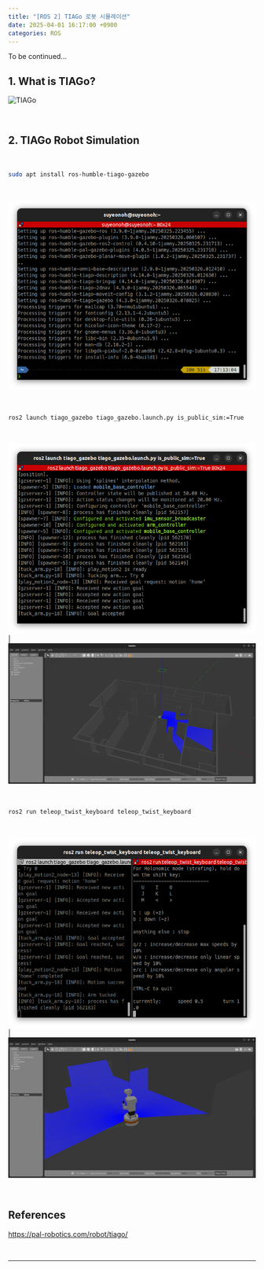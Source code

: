 ```yaml
---
title: "[ROS 2] TIAGo 로봇 시뮬레이션"
date: 2025-04-01 16:17:00 +0900
categories: ROS
---
```


To be continued...

## 1. What is TIAGo?

![TIAGo](https://pal-robotics.com/wp-content/uploads/2024/04/TIAGo-Mobile-Manipulator-Robot-918x1024.webp)


<br>


## 2. TIAGo Robot Simulation

<br>

```bash
sudo apt install ros-humble-tiago-gazebo
```

<br>

![TIAGo-1](/assets/img/2025-04-01/tiago-1.png)

<br>

```bash
ros2 launch tiago_gazebo tiago_gazebo.launch.py is_public_sim:=True
```

<br>

![TIAGo-2](/assets/img/2025-04-01/tiago-2.png)|![TIAGo-3](/assets/img/2025-04-01/tiago-3.png)

<br>

```bash
ros2 run teleop_twist_keyboard teleop_twist_keyboard
```

<br>

![TIAGo-4](/assets/img/2025-04-01/tiago-4.png)|![TIAGo-5](/assets/img/2025-04-01/tiago-5.png)

<br>

## References

https://pal-robotics.com/robot/tiago/

&nbsp;

---